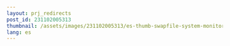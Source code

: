 ```yaml
---
layout: prj_redirects
post_id: 231102005313
thumbnail: /assets/images/231102005313/es-thumb-swapfile-system-monitor-swap.png
lang: es
---
```

